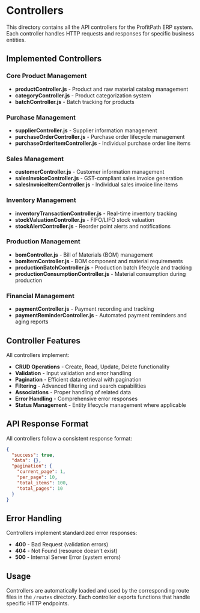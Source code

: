 # Controllers

This directory contains all the API controllers for the ProfitPath ERP system. Each controller handles HTTP requests and responses for specific business entities.

## Implemented Controllers

### Core Product Management
- **productController.js** - Product and raw material catalog management
- **categoryController.js** - Product categorization system
- **batchController.js** - Batch tracking for products

### Purchase Management
- **supplierController.js** - Supplier information management
- **purchaseOrderController.js** - Purchase order lifecycle management
- **purchaseOrderItemController.js** - Individual purchase order line items

### Sales Management
- **customerController.js** - Customer information management
- **salesInvoiceController.js** - GST-compliant sales invoice generation
- **salesInvoiceItemController.js** - Individual sales invoice line items

### Inventory Management
- **inventoryTransactionController.js** - Real-time inventory tracking
- **stockValuationController.js** - FIFO/LIFO stock valuation
- **stockAlertController.js** - Reorder point alerts and notifications

### Production Management
- **bomController.js** - Bill of Materials (BOM) management
- **bomItemController.js** - BOM component and material requirements
- **productionBatchController.js** - Production batch lifecycle and tracking
- **productionConsumptionController.js** - Material consumption during production

### Financial Management
- **paymentController.js** - Payment recording and tracking
- **paymentReminderController.js** - Automated payment reminders and aging reports

## Controller Features

All controllers implement:
- **CRUD Operations** - Create, Read, Update, Delete functionality
- **Validation** - Input validation and error handling
- **Pagination** - Efficient data retrieval with pagination
- **Filtering** - Advanced filtering and search capabilities
- **Associations** - Proper handling of related data
- **Error Handling** - Comprehensive error responses
- **Status Management** - Entity lifecycle management where applicable

## API Response Format

All controllers follow a consistent response format:

```json
{
  "success": true,
  "data": {},
  "pagination": {
    "current_page": 1,
    "per_page": 10,
    "total_items": 100,
    "total_pages": 10
  }
}
```

## Error Handling

Controllers implement standardized error responses:
- **400** - Bad Request (validation errors)
- **404** - Not Found (resource doesn't exist)
- **500** - Internal Server Error (system errors)

## Usage

Controllers are automatically loaded and used by the corresponding route files in the `/routes` directory. Each controller exports functions that handle specific HTTP endpoints.